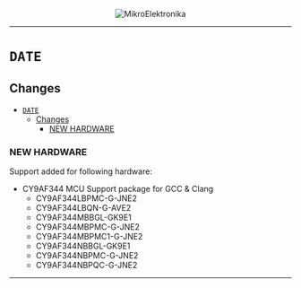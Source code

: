 <p align="center">
  <img src="http://www.mikroe.com/img/designs/beta/logo_small.png?raw=true" alt="MikroElektronika"/>
</p>

---

# `DATE`

## Changes

- [`DATE`](#date)
  - [Changes](#changes)
    - [NEW HARDWARE](#new-hardware)

### NEW HARDWARE

Support added for following hardware:

+ CY9AF344 MCU Support package for GCC & Clang
  + CY9AF344LBPMC-G-JNE2
  + CY9AF344LBQN-G-AVE2
  + CY9AF344MBBGL-GK9E1
  + CY9AF344MBPMC-G-JNE2
  + CY9AF344MBPMC1-G-JNE2
  + CY9AF344NBBGL-GK9E1
  + CY9AF344NBPMC-G-JNE2
  + CY9AF344NBPQC-G-JNE2

---
